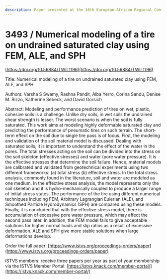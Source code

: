 ```yaml
---
description: Paper presented at the 16th European-African Regional Conference of the ISTVS
---
```


# 3493 / Numerical modeling of a tire on undrained saturated clay using FEM, ALE, and SPH

[https://doi.org/10.56884/TWIL1196](https://doi.org/10.56884/TWIL1196)

Title: Numerical modeling of a tire on undrained saturated clay using FEM, ALE, and SPH

Authors: Varsha S Swamy, Rashna Pandit, Alba Yerro, Corina Sandu, Denise M. Rizzo, Katherine Sebeck, and David Gorsich

Abstract: Modeling and performance prediction of tires on wet, plastic, cohesive soils is a challenge. Unlike dry soils, in wet soils the undrained shear strength is lesser. The worst scenario is when the soil is fully saturated. This work aims at modeling highly deformable saturated clay and predicting the performance of pneumatic tires on such terrain. The short-term effect on the soil due to single tire pass is of focus. First, the modeling and validation of the soil material model is discussed. Dealing with saturated soils, it is important to understand the effect of the water in the pores. The total stresses acting on the soil can be divided into the stress on the soil skeleton (effective stresses) and water (pore water pressure). It is the effective stresses that determine the soil failure. Hence, material models are calibrated and validated from geotechnical experiments using two different frameworks: (a) total stress (b) effective stress. In the total stress analysis, commonly found in the literature, soil and water are modeled as one medium. In the effective stress analysis, the model represents only the soil skeleton and it is hydro-mechanically coupled to produce a larger range of initial stress states. The performance of the tire using different numerical techniques including FEM, Arbitrary Lagrangian Eulerian (ALE), and Smoothed Particle Hydrodynamics (SPH) are compared using these models. Finally, it is concluded that with the effective stress model, there is accumulation of excessive pore water pressure, which may affect the second pass later. In addition, the FEM model fails to give acceptable solutions for higher normal loads and slip ratios as a result of excessive deformation. ALE and SPH give more stable solutions when large deformations develop.

Order the full paper: [https://www.istvs.org/proceedings-orders/paper](https://www.istvs.org/proceedings-orders/paper)

ISTVS members: receive three papers per year as part of your membership via the ISTVS Member Portal: [https://istvs.knack.com/member-portal/](https://istvs.knack.com/member-portal/)

